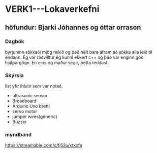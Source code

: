 # VERK1---Lokaverkefni
## höfundur: Bjarki Jóhannes og óttar orrason 
### Dagbók
byrjuninn sökkaði mjög mikið og það hélt bara áfram að sökka alla leið til endann. Ég var ráðvilltur ég kunni ekkert c++ og það var enginn góð hjálpargögn. En eins og maður segir, þetta reddast.

### Skýrsla

list yfir íhlutir sem var notað.
* ultrasonic sensor
* Breadboard
* Arduino Uno bretti
* servo motor
* jumper wires(generic)
* Buzzer

### myndband
https://streamable.com/s/fj53u/xtxcfa
